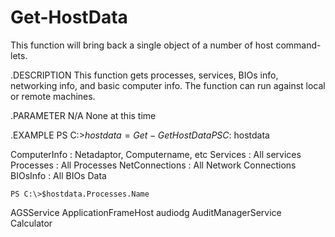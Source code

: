 # Get-HostData
 This function will bring back a single object of a number of host command-lets.
 
.DESCRIPTION 
     This function gets processes, services, BIOs info, networking info, and basic computer info.  The function can run against local or remote machines. 
 
.PARAMETER  N/A 
    None at this time
 
.EXAMPLE 
    PS C:\>$hostdata = Get-GetHostData
    PS C:\>$hostdata  
         
ComputerInfo : Netadaptor, Computername, etc
Services : All services
Processes  :  All Processes
NetConnections : All Network Connections
BIOsInfo : All BIOs Data

    PS C:\>$hostdata.Processes.Name

AGSService
ApplicationFrameHost
audiodg
AuditManagerService
Calculator
               
